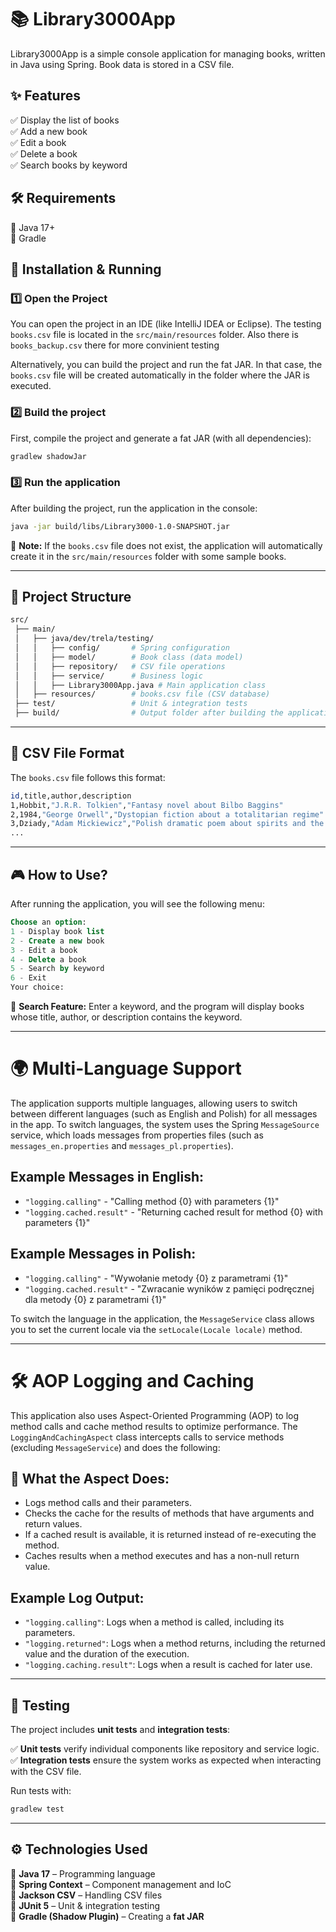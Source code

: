 # 📚 Library3000App

Library3000App is a simple console application for managing books, written in Java using Spring. Book data is stored in a CSV file.

## ✨ Features  
✅ Display the list of books  
✅ Add a new book  
✅ Edit a book  
✅ Delete a book  
✅ Search books by keyword  

## 🛠 Requirements  
🔹 Java 17+  
🔹 Gradle  

## 🚀 Installation & Running  

### 1️⃣ Open the Project  
You can open the project in an IDE (like IntelliJ IDEA or Eclipse). The testing  `books.csv` file is located in the `src/main/resources` folder. Also there is `books_backup.csv` there for more convinient testing

Alternatively, you can build the project and run the fat JAR. In that case, the `books.csv` file will be created automatically in the folder where the JAR is executed.  

### 2️⃣ Build the project  
First, compile the project and generate a fat JAR (with all dependencies):  

```sh
gradlew shadowJar
```

### 3️⃣ Run the application  
After building the project, run the application in the console:  

```sh
java -jar build/libs/Library3000-1.0-SNAPSHOT.jar
```

📌 **Note:** If the `books.csv` file does not exist, the application will automatically create it in the `src/main/resources` folder with some sample books.  

---

## 📂 Project Structure  

```bash
src/
 ├── main/
 │   ├── java/dev/trela/testing/
 │   │   ├── config/       # Spring configuration
 │   │   ├── model/        # Book class (data model)
 │   │   ├── repository/   # CSV file operations
 │   │   ├── service/      # Business logic
 │   │   ├── Library3000App.java # Main application class
 │   ├── resources/        # books.csv file (CSV database)
 ├── test/                 # Unit & integration tests
 ├── build/                # Output folder after building the application
```

---

## 📂 CSV File Format  
The `books.csv` file follows this format:  

```bash
id,title,author,description
1,Hobbit,"J.R.R. Tolkien","Fantasy novel about Bilbo Baggins"
2,1984,"George Orwell","Dystopian fiction about a totalitarian regime"
3,Dziady,"Adam Mickiewicz","Polish dramatic poem about spirits and the afterlife"
...
```

---

## 🎮 How to Use?  
After running the application, you will see the following menu:  

```sql
Choose an option:
1 - Display book list
2 - Create a new book
3 - Edit a book
4 - Delete a book
5 - Search by keyword
6 - Exit
Your choice:
```

🔹 **Search Feature:** Enter a keyword, and the program will display books whose title, author, or description contains the keyword.  

---

# 🌍 Multi-Language Support

The application supports multiple languages, allowing users to switch between different languages (such as English and Polish) for all messages in the app. To switch languages, the system uses the Spring `MessageSource` service, which loads messages from properties files (such as `messages_en.properties` and `messages_pl.properties`).

## Example Messages in English:
- `"logging.calling"` - "Calling method {0} with parameters {1}"
- `"logging.cached.result"` - "Returning cached result for method {0} with parameters {1}"

## Example Messages in Polish:
- `"logging.calling"` - "Wywołanie metody {0} z parametrami {1}"
- `"logging.cached.result"` - "Zwracanie wyników z pamięci podręcznej dla metody {0} z parametrami {1}"

To switch the language in the application, the `MessageService` class allows you to set the current locale via the `setLocale(Locale locale)` method.

---
# 🛠 AOP Logging and Caching

This application also uses Aspect-Oriented Programming (AOP) to log method calls and cache method results to optimize performance. The `LoggingAndCachingAspect` class intercepts calls to service methods (excluding `MessageService`) and does the following:

## 📜 What the Aspect Does:
- Logs method calls and their parameters.
- Checks the cache for the results of methods that have arguments and return values.
- If a cached result is available, it is returned instead of re-executing the method.
- Caches results when a method executes and has a non-null return value.

## Example Log Output:
- `"logging.calling"`: Logs when a method is called, including its parameters.
- `"logging.returned"`: Logs when a method returns, including the returned value and the duration of the execution.
- `"logging.caching.result"`: Logs when a result is cached for later use.

---


## 🧪 Testing  

The project includes **unit tests** and **integration tests**:  

✅ **Unit tests** verify individual components like repository and service logic.  
✅ **Integration tests** ensure the system works as expected when interacting with the CSV file.  

Run tests with:  

```sh
gradlew test
```

---

## ⚙ Technologies Used  

🔹 **Java 17** – Programming language  
🔹 **Spring Context** – Component management and IoC  
🔹 **Jackson CSV** – Handling CSV files  
🔹 **JUnit 5** – Unit & integration testing  
🔹 **Gradle (Shadow Plugin)** – Creating a **fat JAR**  
